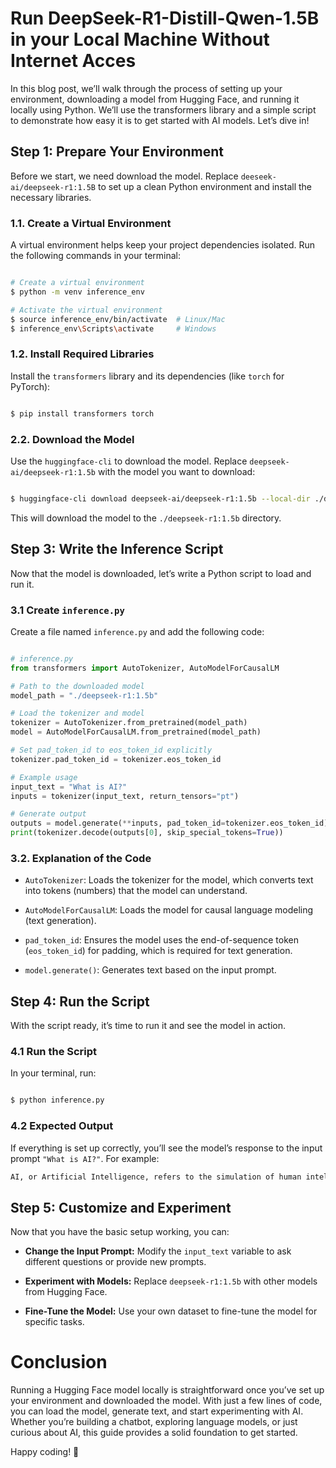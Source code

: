 # **Run DeepSeek-R1-Distill-Qwen-1.5B in your Local Machine Without Internet Acces**

In this blog post, we’ll walk through the process of setting up your environment, downloading a model from Hugging Face, and running it locally using Python. We’ll use the transformers library and a simple script to demonstrate how easy it is to get started with AI models. Let’s dive in!

## **Step 1: Prepare Your Environment**

Before we start, we need  download the model. Replace `deeseek-ai/deepseek-r1:1.5B` to set up a clean Python environment and install the necessary libraries.

### **1.1. Create a Virtual Environment**

A virtual environment helps keep your project dependencies isolated. Run the following commands in your terminal:


```bash

# Create a virtual environment
$ python -m venv inference_env

# Activate the virtual environment
$ source inference_env/bin/activate  # Linux/Mac
$ inference_env\Scripts\activate     # Windows

```


### **1.2. Install Required Libraries**

Install the `transformers` library and its dependencies (like `torch` for PyTorch):

```bash

$ pip install transformers torch

```


### **2.2. Download the Model**

Use the `huggingface-cli` to download the model. Replace `deepseek-ai/deepseek-r1:1.5b` with the model you want to download:

```bash

$ huggingface-cli download deepseek-ai/deepseek-r1:1.5b --local-dir ./deepseek-r1:1.5b

```

This will download the model to the `./deepseek-r1:1.5b` directory.
## **Step 3: Write the Inference Script**

Now that the model is downloaded, let’s write a Python script to load and run it.

### **3.1 Create `inference.py`**
Create a file named `inference.py` and add the following code:

```Python

# inference.py
from transformers import AutoTokenizer, AutoModelForCausalLM

# Path to the downloaded model
model_path = "./deepseek-r1:1.5b"

# Load the tokenizer and model
tokenizer = AutoTokenizer.from_pretrained(model_path)
model = AutoModelForCausalLM.from_pretrained(model_path)

# Set pad_token_id to eos_token_id explicitly
tokenizer.pad_token_id = tokenizer.eos_token_id

# Example usage
input_text = "What is AI?"
inputs = tokenizer(input_text, return_tensors="pt")

# Generate output
outputs = model.generate(**inputs, pad_token_id=tokenizer.eos_token_id)
print(tokenizer.decode(outputs[0], skip_special_tokens=True))

```

### **3.2. Explanation of the Code**
- `AutoTokenizer`: Loads the tokenizer for the model, which converts text into tokens (numbers) that the model can understand.

- `AutoModelForCausalLM`: Loads the model for causal language modeling (text generation).

- `pad_token_id`: Ensures the model uses the end-of-sequence token (`eos_token_id`) for padding, which is required for text generation.

- `model.generate()`: Generates text based on the input prompt.
## **Step 4: Run the Script**

With the script ready, it’s time to run it and see the model in action.

### **4.1 Run the Script**

In your terminal, run:


```bash

$ python inference.py

```

### **4.2 Expected Output**

If everything is set up correctly, you’ll see the model’s response to the input prompt `"What is AI?"`. For example:

```bash
AI, or Artificial Intelligence, refers to the simulation of human intelligence in machines that are programmed to think and learn like humans. These systems can perform tasks such as problem-solving, decision-making, and language understanding.
```
## **Step 5: Customize and Experiment**

Now that you have the basic setup working, you can:

- **Change the Input Prompt:** Modify the `input_text` variable to ask different questions or provide new prompts.

- **Experiment with Models:** Replace `deepseek-r1:1.5b` with other models from Hugging Face.

- **Fine-Tune the Model:** Use your own dataset to fine-tune the model for specific tasks.


# **Conclusion**
Running a Hugging Face model locally is straightforward once you’ve set up your environment and downloaded the model. With just a few lines of code, you can load the model, generate text, and start experimenting with AI. Whether you’re building a chatbot, exploring language models, or just curious about AI, this guide provides a solid foundation to get started.

Happy coding! 🚀
